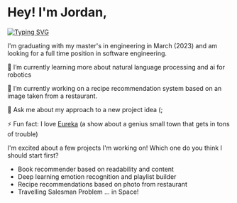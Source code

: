 # Hey! I'm Jordan,
[![Typing SVG](https://readme-typing-svg.demolab.com?font=Fira+Code&duration=3500&pause=1000&color=F74CED&width=435&lines=a+machine+learning+engineer;who+has+too+many+ideas+to+figure+out)](https://git.io/typing-svg)

I'm graduating with my master's in engineering in March (2023) and am looking for a full time position in software engineering. 


🌱 I’m currently learning more about natural language processing and ai for robotics

🔭 I’m currently working on a recipe recommendation system based on an image taken from a restaurant.

💬 Ask me about my approach to a new project idea (;

⚡ Fun fact: I love [Eureka](https://www.amazon.com/Eureka/dp/B000U6BT40/ref=sr_1_1?crid=LDISLZ35BCSN&keywords=eureka&qid=1671690614&s=instant-video&sprefix=eureka%2Cinstant-video%2C177&sr=1-1) (a show about a genius small town that gets in tons of trouble)

I'm excited about a few projects I'm working on! Which one do you think I should start first?

- Book recommender based on readability and content
- Deep learning emotion recognition and playlist builder
- Recipe recommendations based on photo from restaurant
- Travelling Salesman Problem ... in Space!
